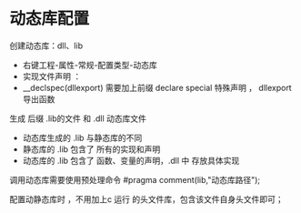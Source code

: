 # 动态库配置

创建动态库：dll、lib
* 右键工程-属性-常规-配置类型-动态库
* 实现文件声明 ： 
* __declspec(dllexport) 需要加上前缀
    declare special 特殊声明  ， dllexport 导出函数
    
生成  后缀 .lib的文件 和 .dll 动态库文件
* 动态库生成的 .lib 与静态库的不同
* 静态库的 .lib 包含了 所有的实现和声明
* 动态库的 .lib 包含了 函数、变量的声明，.dll 中 存放具体实现

调用动态库需要使用预处理命令
#pragma comment(lib,"动态库路径");

配置动静态库时 ，不用加上c 运行 的头文件库，包含该文件自身头文件即可；